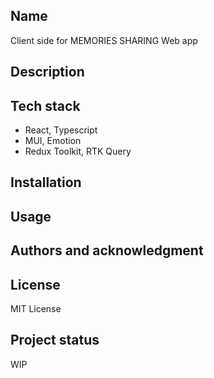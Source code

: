 ## Name

Client side for MEMORIES SHARING Web app

## Description

## Tech stack

- React, Typescript
- MUI, Emotion
- Redux Toolkit, RTK Query

## Installation

## Usage

## Authors and acknowledgment

## License

MIT License

## Project status

WIP
